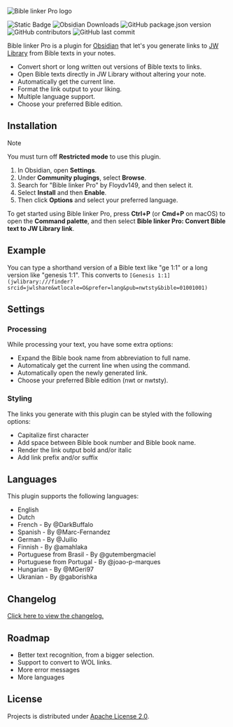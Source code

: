 <picture>
    <source media="(prefers-color-scheme: dark)" srcset="https://floydv.it.nf/images/BibleLinkerPro/dark.png">
    <source media="(prefers-color-scheme: light)" srcset="https://floydv.it.nf/images/BibleLinkerPro/light.png">
    <img alt="Bible linker Pro logo" src="https://floydv.it.nf/images/BibleLinkerPro/light.png">
</picture>

![Static Badge](https://img.shields.io/badge/Maintenance_status-Active-darkgreen)
![Obsidian Downloads](https://img.shields.io/badge/dynamic/json?logo=obsidian&color=%23483699&label=downloads&query=%24%5B%22bible-linker-pro%22%5D.downloads&url=https%3A%2F%2Fraw.githubusercontent.com%2Fobsidianmd%2Fobsidian-releases%2Fmaster%2Fcommunity-plugin-stats.json)
![GitHub package.json version](https://img.shields.io/github/package-json/v/floydv149/bibleLinkerPro)
![GitHub contributors](https://img.shields.io/github/contributors/floydv149/bibleLinkerPro)
![GitHub last commit](https://img.shields.io/github/last-commit/floydv149/bibleLinkerPro)

Bible linker Pro is a plugin for [Obsidian](https://obsidian.md/) that let's you generate links to [JW Library](https://www.jw.org/en/online-help/jw-library/) from Bible texts in your notes.

-   Convert short or long written out versions of Bible texts to links.
-   Open Bible texts directly in JW Library without altering your note.
-   Automatically get the current line.
-   Format the link output to your liking.
-   Multiple language support.
-   Choose your preferred Bible edition.

## Installation

> [!Note]  
> You must turn off **Restricted mode** to use this plugin.

1. In Obsidian, open **Settings**.
2. Under **Community plugings**, select **Browse**.
3. Search for "Bible linker Pro" by Floydv149, and then select it.
4. Select **Install** and then **Enable**.
5. Then click **Options** and select your preferred language.

To get started using Bible linker Pro, press **Ctrl+P** (or **Cmd+P** on macOS) to open the **Command palette**, and then select **Bible linker Pro: Convert Bible text to JW Library link**.

## Example

You can type a shorthand version of a Bible text like "ge 1:1" or a long version like "genesis 1:1".
This converts to `[Genesis 1:1](jwlibrary:///finder?srcid=jwlshare&wtlocale=O&prefer=lang&pub=nwtsty&bible=01001001)`

## Settings

### Processing

While processing your text, you have some extra options:

-   Expand the Bible book name from abbreviation to full name.
-   Automaticaly get the current line when using the command.
-   Automatically open the newly generated link.
-   Choose your preferred Bible edition (nwt or nwtsty).

### Styling

The links you generate with this plugin can be styled with the following options:

-   Capitalize first character
-   Add space between Bible book number and Bible book name.
-   Render the link output bold and/or italic
-   Add link prefix and/or suffix

## Languages

This plugin supports the following languages:

-   English
-   Dutch
-   French - By @DarkBuffalo
-   Spanish - By @Marc-Fernandez
-   German - By @Juilio
-   Finnish - By @amahlaka
-   Portuguese from Brasil - By @gutembergmaciel
-   Portuguese from Portugal - By @joao-p-marques
-   Hungarian - By @MGeri97
-   Ukranian - By @gaborishka

## Changelog

[Click here to view the changelog.](https://github.com/Floydv149/bibleLinkerPro/blob/main/CHANGELOG.MD)

## Roadmap

-   Better text recognition, from a bigger selection.
-   Support to convert to WOL links.
-   More error messages
-   More languages

## License

Projects is distributed under [Apache License 2.0](LICENSE).
